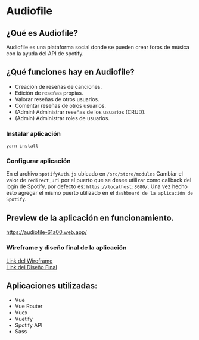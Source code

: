# Audiofile

## ¿Qué es Audiofile?
Audiofile es una plataforma social donde se pueden crear foros de música con la ayuda del API de spotify.

## ¿Qué funciones hay en Audiofile?
- Creación de reseñas de canciones.
- Edición de reseñas propias.
- Valorar reseñas de otros usuarios.
- Comentar reseñas de otros usuarios.
- (Admin) Administrar reseñas de los usuarios (CRUD).
- (Admin) Administrar roles de usuarios.

### Instalar aplicación
```
yarn install
```

### Configurar aplicación
En el archivo ```spotifyAuth.js``` ubicado en ```/src/store/modules```
Cambiar el valor de ```redirect_uri``` por el puerto que se desee utilizar como callback del login de Spotify, por defecto es: ```https://localhost:8080/```.
Una vez hecho esto agregar el mismo puerto utilizado en el ```dashboard de la aplicación de Spotify```.

## Preview de la aplicación en funcionamiento.
https://audiofile-61a00.web.app/
### Wireframe y diseño final de la aplicación

 [Link del Wireframe](https://www.notion.so/Grupo-5-Audiofile-60865634bca441b6a4163afdc53edb1b#6e7f0bc3246644678562ef27e95a3737) <br/>
 [Link del Diseño Final](https://www.notion.so/Grupo-5-Audiofile-60865634bca441b6a4163afdc53edb1b#3246887022014226a3924c58066dc0cf)
 
## Aplicaciones utilizadas:
- Vue
- Vue Router
- Vuex
- Vuetify
- Spotify API
- Sass
